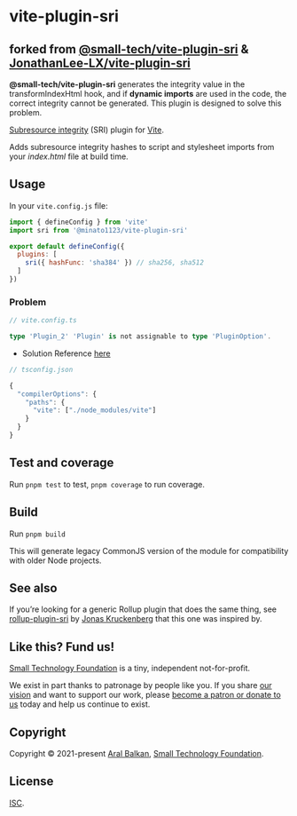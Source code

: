 # vite-plugin-sri

## forked from [@small-tech/vite-plugin-sri](https://github.com/small-tech/vite-plugin-sr) & [JonathanLee-LX/vite-plugin-sri](https://github.com/JonathanLee-LX/vite-plugin-sri)

**@small-tech/vite-plugin-sri** generates the integrity value in the transformIndexHtml hook, and if **dynamic imports** are used in the code, the correct integrity cannot be generated. This plugin is designed to solve this problem.



[Subresource integrity](https://developer.mozilla.org/en-US/docs/Web/Security/Subresource_Integrity) (SRI) plugin for [Vite](https://vitejs.dev/).

Adds subresource integrity hashes to script and stylesheet imports from your _index.html_ file at build time.

## Usage

In your `vite.config.js` file:

```js
import { defineConfig } from 'vite'
import sri from '@minato1123/vite-plugin-sri'

export default defineConfig({
  plugins: [
    sri({ hashFunc: 'sha384' }) // sha256, sha512
  ]
})
```

### Problem
```ts
// vite.config.ts

type 'Plugin_2' 'Plugin' is not assignable to type 'PluginOption'.
```
* Solution Reference [here](https://github.com/vitejs/vite/issues/13027)
```ts
// tsconfig.json

{
  "compilerOptions": {
    "paths": {
      "vite": ["./node_modules/vite"]
    }
  }
}
```


## Test and coverage

Run `pnpm test` to test, `pnpm coverage` to run coverage.

## Build

Run `pnpm build`

This will generate legacy CommonJS version of the module for compatibility with older Node projects.

## See also

If you’re looking for a generic Rollup plugin that does the same thing, see [rollup-plugin-sri](https://github.com/JonasKruckenberg/rollup-plugin-sri) by [Jonas Kruckenberg](https://github.com/JonasKruckenberg) that this one was inspired by.

## Like this? Fund us!

[Small Technology Foundation](https://small-tech.org) is a tiny, independent not-for-profit.

We exist in part thanks to patronage by people like you. If you share [our vision](https://small-tech.org/about/#small-technology) and want to support our work, please [become a patron or donate to us](https://small-tech.org/fund-us) today and help us continue to exist.

## Copyright

Copyright &copy; 2021-present [Aral Balkan](https://ar.al), [Small Technology Foundation](https://small-tech.org).

## License

[ISC](./LICENSE).
